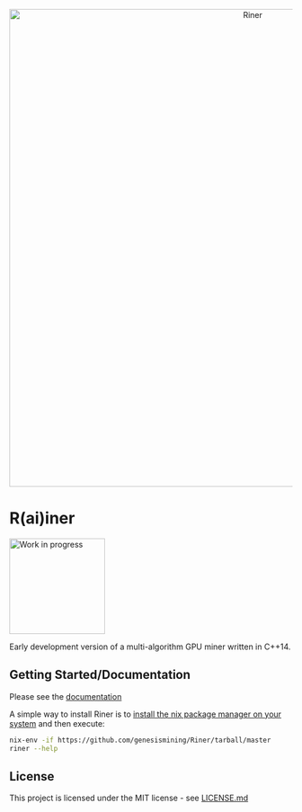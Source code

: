 <p align="center">
  <img src="https://genesismining.github.io/Riner/build/html/_images/img_banner_white.jpg" alt="Riner" width="850" />
</p>

# R(ai)iner
<img src="https://genesismining.github.io/Riner/build/html/_images/img_wip.png" alt="Work in progress" width="170"/>

Early development version of a multi-algorithm GPU miner written in C++14.

## Getting Started/Documentation

Please see the [documentation](https://genesismining.github.io/Riner "documentation")

A simple way to install Riner is to [install the nix package manager on your system](https://nixos.org/download.html) and then execute:
```bash
nix-env -if https://github.com/genesismining/Riner/tarball/master
riner --help
```

## License

This project is licensed under the MIT license - see [LICENSE.md](LICENSE.md)
